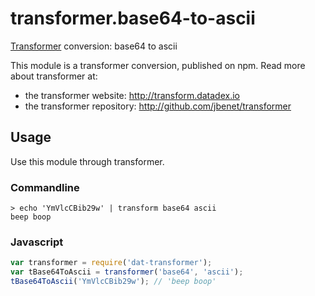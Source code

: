 # transformer.base64-to-ascii

[Transformer](http://github.com/jbenet/transformer) conversion: base64 to ascii

This module is a transformer conversion, published on npm. Read more about transformer at:

- the transformer website: <http://transform.datadex.io>
- the transformer repository: <http://github.com/jbenet/transformer>

## Usage

Use this module through transformer.


### Commandline

```
> echo 'YmVlcCBib29w' | transform base64 ascii
beep boop
```

### Javascript

```js
var transformer = require('dat-transformer');
var tBase64ToAscii = transformer('base64', 'ascii');
tBase64ToAscii('YmVlcCBib29w'); // 'beep boop'
```
